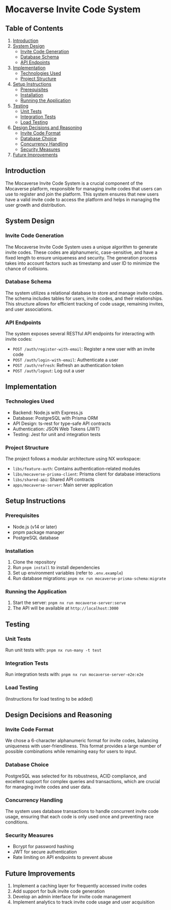# Mocaverse Invite Code System

## Table of Contents
1. [Introduction](#introduction)
2. [System Design](#system-design)
   - [Invite Code Generation](#invite-code-generation)
   - [Database Schema](#database-schema)
   - [API Endpoints](#api-endpoints)
3. [Implementation](#implementation)
   - [Technologies Used](#technologies-used)
   - [Project Structure](#project-structure)
4. [Setup Instructions](#setup-instructions)
   - [Prerequisites](#prerequisites)
   - [Installation](#installation)
   - [Running the Application](#running-the-application)
5. [Testing](#testing)
   - [Unit Tests](#unit-tests)
   - [Integration Tests](#integration-tests)
   - [Load Testing](#load-testing)
6. [Design Decisions and Reasoning](#design-decisions-and-reasoning)
   - [Invite Code Format](#invite-code-format)
   - [Database Choice](#database-choice)
   - [Concurrency Handling](#concurrency-handling)
   - [Security Measures](#security-measures)
7. [Future Improvements](#future-improvements)

## Introduction

The Mocaverse Invite Code System is a crucial component of the Mocaverse platform, responsible for managing invite codes that users can use to register and join the platform. This system ensures that new users have a valid invite code to access the platform and helps in managing the user growth and distribution.

## System Design

### Invite Code Generation

The Mocaverse Invite Code System uses a unique algorithm to generate invite codes. These codes are alphanumeric, case-sensitive, and have a fixed length to ensure uniqueness and security. The generation process takes into account factors such as timestamp and user ID to minimize the chance of collisions.

### Database Schema

The system utilizes a relational database to store and manage invite codes. The schema includes tables for users, invite codes, and their relationships. This structure allows for efficient tracking of code usage, remaining invites, and user associations.

### API Endpoints

The system exposes several RESTful API endpoints for interacting with invite codes:

- `POST /auth/register-with-email`: Register a new user with an invite code
- `POST /auth/login-with-email`: Authenticate a user
- `POST /auth/refresh`: Refresh an authentication token
- `POST /auth/logout`: Log out a user

## Implementation

### Technologies Used

- Backend: Node.js with Express.js
- Database: PostgreSQL with Prisma ORM
- API Design: ts-rest for type-safe API contracts
- Authentication: JSON Web Tokens (JWT)
- Testing: Jest for unit and integration tests

### Project Structure

The project follows a modular architecture using NX workspace:

- `libs/feature-auth`: Contains authentication-related modules
- `libs/mocaverse-prisma-client`: Prisma client for database interactions
- `libs/shared-api`: Shared API contracts
- `apps/mocaverse-server`: Main server application

## Setup Instructions

### Prerequisites

- Node.js (v14 or later)
- pnpm package manager
- PostgreSQL database

### Installation

1. Clone the repository
2. Run `pnpm install` to install dependencies
3. Set up environment variables (refer to `.env.example`)
4. Run database migrations: `pnpm nx run mocaverse-prisma-schema:migrate`

### Running the Application

1. Start the server: `pnpm nx run mocaverse-server:serve`
2. The API will be available at `http://localhost:3000`

## Testing

### Unit Tests

Run unit tests with: `pnpm nx run-many -t test`

### Integration Tests

Run integration tests with: `pnpm nx run mocaverse-server-e2e:e2e`

### Load Testing

(Instructions for load testing to be added)

## Design Decisions and Reasoning

### Invite Code Format

We chose a 6-character alphanumeric format for invite codes, balancing uniqueness with user-friendliness. This format provides a large number of possible combinations while remaining easy for users to input.

### Database Choice

PostgreSQL was selected for its robustness, ACID compliance, and excellent support for complex queries and transactions, which are crucial for managing invite codes and user data.

### Concurrency Handling

The system uses database transactions to handle concurrent invite code usage, ensuring that each code is only used once and preventing race conditions.

### Security Measures

- Bcrypt for password hashing
- JWT for secure authentication
- Rate limiting on API endpoints to prevent abuse

## Future Improvements

1. Implement a caching layer for frequently accessed invite codes
2. Add support for bulk invite code generation
3. Develop an admin interface for invite code management
4. Implement analytics to track invite code usage and user acquisition

